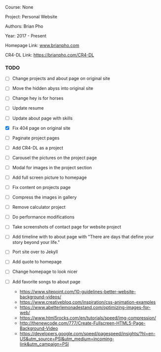 Course: None

Project: Personal Website

Authors: Brian Pho

Year: 2017 - Present

Homepage Link:  www.brianpho.com

CR4-DL Link: https://brianpho.com/CR4-DL

### TODO
- [ ] Change projects and about page on original site
- [ ] Move the hidden abyss into original site
- [ ] Change hey is for horses
- [ ] Update resume
- [ ] Update about page with skills
- [x] Fix 404 page on original site
- [ ] Paginate project pages
- [ ] Add CR4-DL as a project
- [ ] Carousel the pictures on the project page
- [ ] Modal for images in the project section
- [ ] Add full screen picture to homepage
- [ ] Fix content on projects page
- [ ] Compress the images in gallery
- [ ] Remove calculator project
- [ ] Do performance modifications
- [ ] Take screenshots of contact page for website project
- [ ] Add timeline with to about page with "There are days that define your story beyond your life."
- [ ] Port site over to Jekyll
- [ ] Add quote to homepage
- [ ] Change homepage to look nicer
- [ ] Add favorite songs to about page


  * https://www.sitepoint.com/10-guidelines-better-website-background-videos/
  * https://www.creativebloq.com/inspiration/css-animation-examples
  * https://www.abetterlemonadestand.com/optimizing-images-for-web/
  * https://www.html5rocks.com/en/tutorials/speed/img-compression/
  * http://thenewcode.com/777/Create-Fullscreen-HTML5-Page-Background-Video
  * https://developers.google.com/speed/pagespeed/insights/?hl=en-US&utm_source=PSI&utm_medium=incoming-link&utm_campaign=PSI
